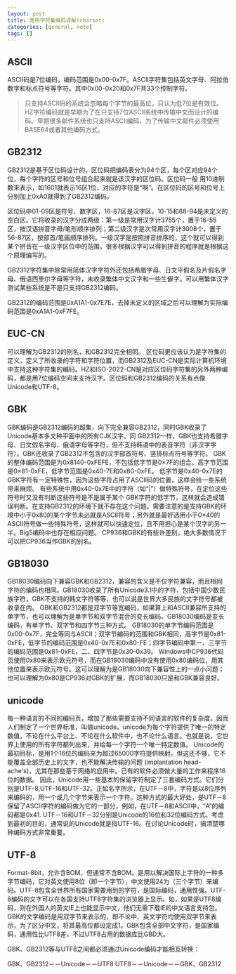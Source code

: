 ```yaml
---
layout: post
title: 常用字符集编码详解(charset)
categories: [general, note]
tags: []
---
```


## ASCII ##
ASCII码是7位编码，编码范围是0x00-0x7F。ASCII字符集包括英文字母、阿拉伯数字和标点符号等字符。其中0x00-0x20和0x7F共33个控制字符。

> 只支持ASCII码的系统会忽略每个字节的最高位，只认为低7位是有效位。HZ字符编码就是早期为了在只支持7位ASCII系统中传输中文而设计的编码。早期很多邮件系统也只支持ASCII编码，为了传输中文邮件必须使用BASE64或者其他编码方式。

## GB2312 ##
GB2312是基于区位码设计的，区位码把编码表分为94个区，每个区对应94个位，每个字符的区号和位号组合起来就是该汉字的区位码。区位码一般
用10进制数来表示，如1601就表示16区1位，对应的字符是“啊”。在区位码的区号和位号上分别加上0xA0就得到了GB2312编码。

区位码中01-09区是符号、数字区，16-87区是汉字区，10-15和88-94是未定义的空白区。它将收录的汉字分成两级：第一级是常用汉字计3755个，置于16-55区，按汉语拼音字母/笔形顺序排列；第二级汉字是次常用汉字计3008个，置于56-87区，按部首/笔画顺序排列。一级汉字是按照拼音排序的，这个就可以得到某个拼音在一级汉字区位中的范围，很多根据汉字可以得到拼音的程序就是根据这个原理编写的。

GB2312字符集中除常用简体汉字字符外还包括希腊字母、日文平假名及片假名字母、俄语西里尔字母等字符，未收录繁体中文汉字和一些生僻字。可以用繁体汉字测试某些系统是不是只支持GB2312编码。

GB2312的编码范围是0xA1A1-0x7E7E，去掉未定义的区域之后可以理解为实际编码范围是0xA1A1-0xF7FE。

## EUC-CN ##
可以理解为GB2312的别名，和GB2312完全相同。
区位码更应该认为是字符集的定义，定义了所收录的字符和字符位置，而GB2312及EUC-CN是实际计算机环境中支持这种字符集的编码。HZ和ISO-2022-CN是对应区位码字符集的另外两种编码，都是用7位编码空间来支持汉字。区位码和GB2312编码的关系有点像
Unicode和UTF-8。

## GBK ##
GBK编码是GB2312编码的超集，向下完全兼容GB2312，同时GBK收录了Unicode基本多文种平面中的所有CJK汉字。同
GB2312一样，GBK也支持希腊字母、日文假名字母、俄语字母等字符，但不支持韩语中的表音字符（非汉字字符）。GBK还收录了GB2312不包含的汉字部首符号、竖排标点符号等字符。
GBK的整体编码范围是为0x8140-0xFEFE，不包括低字节是0×7F的组合。高字节范围是0×81-0xFE，低字节范围是0x40-7E和0x80-0xFE。
低字节是0x40-0x7E的GBK字符有一定特殊性，因为这些字符占用了ASCII码的位置，这样会给一些系统带来麻烦。
有些系统中用0x40-0x7E中的字符（如“\|”）做特殊符号，在定位这些符号时又没有判断这些符号是不是属于某个
GBK字符的低字节，这样就会造成错误判断。在支持GB2312的环境下就不存在这个问题。需要注意的是支持GBK的环境中小于0x80的某个字节未必就是ASCII符号；另外就是最好选用小于0×40的ASCII符号做一些特殊符号，这样就可以快速定位，且不用担心是某个汉字的另一半。Big5编码中也存在相应问题。
CP936和GBK的有些许差别，绝大多数情况下可以把CP936当作GBK的别名。

## GB18030 ##
GB18030编码向下兼容GBK和GB2312，兼容的含义是不仅字符兼容，而且相同字符的编码也相同。GB18030收录了所有Unicode3.1中的字符，包括中国少数民族字符，GBK不支持的韩文字符等等，也可以说是世界大多民族的文字符号都被收录在内。
GBK和GB2312都是双字节等宽编码，如果算上和ASCII兼容所支持的单字节，也可以理解为是单字节和双字节混合的变长编码。GB18030编码是变长编码，有单字节、双字节和四字节三种方式。
GB18030的单字节编码范围是0x00-0x7F，完全等同与ASCII；双字节编码的范围和GBK相同，高字节是0x81-0xFE，低字节的编码范围是0x40-0x7E和0x80-FE；四字节编码中第一、三字节的编码范围是0x81-0xFE，二、四字节是0x30-0x39。
Windows中CP936代码页使用0x80来表示欧元符号，而在GB18030编码中没有使用0x80编码位，用其他位置来表示欧元符号。这可以理解为是GB18030向下兼容性上的一点小问题；也可以理解为0x80是CP936对GBK的扩展，而GB18030只是和GBK兼容良好。

## unicode ##
每一种语言的不同的编码页，增加了那些需要支持不同语言的软件的复杂度。因而人们制定了一个世界标准，叫做unicode。unicode为每个字符提供了唯一的特定数值，不论在什么平台上、不论在什么软件中，也不论什么语言。也就是说，它世界上使用的所有字符都列出来，并给每一个字符一个唯一特定数值。
Unicode的最初目标，是用1个16位的编码来为超过65000字符提供映射。但这还不够，它不能覆盖全部历史上的文字，也不能解决传输的问题
(implantation
head-ache's)，尤其在那些基于网络的应用中。已有的软件必须做大量的工作来程序16位的数据。
因此，Unicode用一些基本的保留字符制定了三套编码方式。它们分别是UTF-8,UTF-16和UTF-32。正如名字所示，在UTF－8中，字符是以8位序列来编码的，用一个或几个字节来表示一个字符。这种方式的最大好处，是UTF－8保留了ASCII字符的编码做为它的一部分，例如，在UTF－8和ASCII中，“A”的编码都是0x41.
UTF－16和UTF－32分别是Unicode的16位和32位编码方式。考虑到最初的目的，通常说的Unicode就是指UTF-16。在讨论Unicode时，搞清楚哪种编码方式非常重要。

## UTF-8 ##
Format-8bit，允许含BOM，但通常不含BOM。是用以解决国际上字符的一种多字节编码，它对英文使用8位（即一个字节），中文使用24为（三个字节）来编码。UTF-8包含全世界所有国家需要用到的字符，是国际编码，通用性强。UTF-8编码的文字可以在各国支持UTF8字符集的浏览器上显示。如，如果是UTF8编码，则在外国人的英文IE上也能显示中文，他们无需下载IE的中文语言支持包。
GBK的文字编码是用双字节来表示的，即不论中、英文字符均使用双字节来表示，为了区分中文，将其最高位都设定成1。GBK包含全部中文字符，是国家编码，通用性比UTF8差，不过UTF8占用的数据库比GBD大。

GBK、GB2312等与UTF8之间都必须通过Unicode编码才能相互转换：

GBK、GB2312－－Unicode－－UTF8 UTF8－－Unicode－－GBK、GB2312
